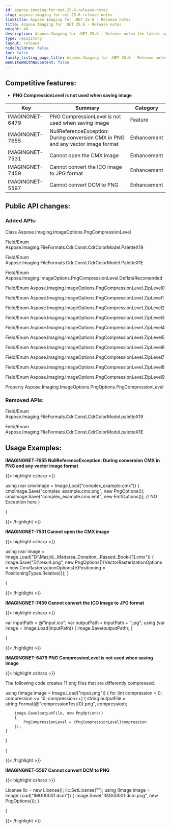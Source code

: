 ```yaml
---
id: aspose-imaging-for-net-25-6-release-notes
slug: aspose-imaging-for-net-25-6-release-notes
linktitle: Aspose.Imaging for .NET 25.6 - Release notes
title: Aspose.Imaging for .NET 25.6 - Release notes
weight: 44
description: Aspose.Imaging for .NET 25.6 - Release notes the latest updates and fixes.
type: repository
layout: release
hideChildren: false
toc: false
family_listing_page_title: Aspose.Imaging for .NET 25.6 - Release notes
menuItemWithNoContent: false
---
```


## Competitive features:

- **PNG CompressionLevel is not used when saving image**

| **Key**         | **Summary**                                                                                                                                                              | **Category** |
|-----------------|--------------------------------------------------------------------------------------------------------------------------------------------------------------------------|--------------|
| IMAGINGNET-6479 | PNG CompressionLevel is not used when saving image                                                                                                                                  | Feature      |
| IMAGINGNET-7655 | NullReferenceException: During conversion CMX in PNG and any vector image format                                                                                                                                  | Enhancement      |
| IMAGINGNET-7531 | Cannot open the CMX image                                                                                                                                  | Enhancement      |
| IMAGINGNET-7459 | Cannot convert the ICO image to JPG format                                                                                                                                  | Enhancement      |
| IMAGINGNET-5597 | Cannot convert DCM to PNG                                                                                                                                  | Enhancement      |

## Public API changes:

### Added APIs:

Class    Aspose.Imaging.ImageOptions.PngCompressionLevel

Field/Enum    Aspose.Imaging.FileFormats.Cdr.Const.CdrColorModel.PaletteX19

Field/Enum    Aspose.Imaging.FileFormats.Cdr.Const.CdrColorModel.PaletteX1E

Field/Enum    Aspose.Imaging.ImageOptions.PngCompressionLevel.DeflateRecomended

Field/Enum    Aspose.Imaging.ImageOptions.PngCompressionLevel.ZipLevel0

Field/Enum    Aspose.Imaging.ImageOptions.PngCompressionLevel.ZipLevel1

Field/Enum    Aspose.Imaging.ImageOptions.PngCompressionLevel.ZipLevel2

Field/Enum    Aspose.Imaging.ImageOptions.PngCompressionLevel.ZipLevel3

Field/Enum    Aspose.Imaging.ImageOptions.PngCompressionLevel.ZipLevel4

Field/Enum    Aspose.Imaging.ImageOptions.PngCompressionLevel.ZipLevel5

Field/Enum    Aspose.Imaging.ImageOptions.PngCompressionLevel.ZipLevel6

Field/Enum    Aspose.Imaging.ImageOptions.PngCompressionLevel.ZipLevel7

Field/Enum    Aspose.Imaging.ImageOptions.PngCompressionLevel.ZipLevel8

Field/Enum    Aspose.Imaging.ImageOptions.PngCompressionLevel.ZipLevel9

Property    Aspose.Imaging.ImageOptions.PngOptions.PngCompressionLevel



### Removed APIs:

Field/Enum    Aspose.Imaging.FileFormats.Cdr.Const.CdrColorModel.paletteX19

Field/Enum    Aspose.Imaging.FileFormats.Cdr.Const.CdrColorModel.paletteX1E

## Usage Examples:

**IMAGINGNET-7655 NullReferenceException: During conversion CMX in PNG and any vector image format**

{{< highlight csharp >}}

using (var cmxImage = Image.Load("complex_example.cmx"))
{
   cmxImage.Save("complex_example.cmx.png", new PngOptions());
   cmxImage.Save("complex_example.cmx.emf", new EmfOptions()); // NO Exception here
}

{

{{< /highlight >}}

**IMAGINGNET-7531 Cannot open the CMX image**

{{< highlight csharp >}}

using (var image = Image.Load("D:\\Masjid,_Madarsa_Donation,_Raseed_Book-[1].cmx"))
{
    image.Save("D:\\result.png", new PngOptions(){VectorRasterizationOptions = new CmxRasterizationOptions(){Positioning = PositioningTypes.Relative}});
}

{

{{< /highlight >}}

**IMAGINGNET-7459 Cannot convert the ICO image to JPG format**

{{< highlight csharp >}}

var inputPath = @"input.ico";
var outputPath = inputPath + ".jpg";
using (var image = Image.Load(inputPath))
{
    image.Save(outputPath);
}

{

{{< /highlight >}}

**IMAGINGNET-6479 PNG CompressionLevel is not used when saving image**

{{< highlight csharp >}}

The following code creates 11 png files that are differently compressed.

using (Image image = Image.Load("input.png"))
{
    for (int compression = 0; compression <= 10; compression++)
    {
        string outputFile = string.Format(@"compressionTest{0}.png", compression);

        image.Save(outputFile, new PngOptions()
        {
            PngCompressionLevel = (PngCompressionLevel)compression
        });
    }
}



{

{{< /highlight >}}

**IMAGINGNET-5597 Cannot convert DCM to PNG**

{{< highlight csharp >}}

License lic = new License();
lic.SetLicense("");
using (Image image = Image.Load("IMG00001.dcm"))
{
    image.Save("IMG00001.dcm.png", new PngOptions());
}

{

{{< /highlight >}}

